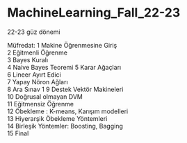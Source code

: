 # MachineLearning_Fall_22-23

22-23 güz dönemi

Müfredat:
1	Makine Öğrenmesine Giriş	
2	Eğitmenli Öğrenme 	
3	Bayes Kuralı 	
4	Naive Bayes Teoremi	
5	Karar Ağaçları	
6	Lineer Ayırt Edici	
7	Yapay Nöron Ağları 	
8	Ara Sınav 1	
9	Destek Vektör Makineleri	
10	Doğrusal olmayan DVM	
11	Eğitmensiz Öğrenme	
12	Öbekleme : K-means, Karışım modelleri	
13	Hiyerarşik Öbekleme Yöntemleri 	
14	Birleşik Yöntemler: Boosting, Bagging	
15	Final
 
